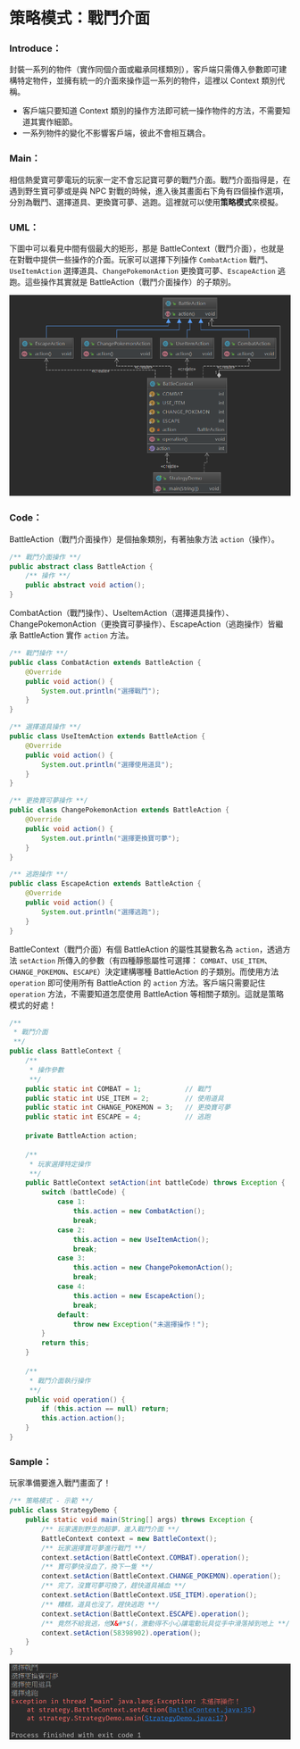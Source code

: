 # 策略模式：戰鬥介面
### Introduce：
封裝一系列的物件（實作同個介面或繼承同樣類別），客戶端只需傳入參數即可建構特定物件，並擁有統一的介面來操作這一系列的物件，這裡以 Context 類別代稱。

* 客戶端只要知道 Context 類別的操作方法即可統一操作物件的方法，不需要知道其實作細節。
* 一系列物件的變化不影響客戶端，彼此不會相互耦合。

### Main：
相信熱愛寶可夢電玩的玩家一定不會忘記寶可夢的戰鬥介面。戰鬥介面指得是，在遇到野生寶可夢或是與 NPC 對戰的時候，進入後其畫面右下角有四個操作選項，分別為戰鬥、選擇道具、更換寶可夢、逃跑。這裡就可以使用**策略模式**來模擬。

### UML：
下圖中可以看見中間有個最大的矩形，那是 BattleContext（戰鬥介面），也就是在對戰中提供一些操作的介面。玩家可以選擇下列操作 `CombatAction` 戰鬥、`UseItemAction` 選擇道具、`ChangePokemonAction` 更換寶可夢、`EscapeAction` 逃跑。這些操作其實就是 BattleAction（戰鬥介面操作）的子類別。 

![Strategy UML](/1_Basic/Design_Pattern/Image/Strategy_J.png "Strategy UML")

### Code：

BattleAction（戰鬥介面操作）是個抽象類別，有著抽象方法 `action`（操作）。

```Java
/** 戰鬥介面操作 **/
public abstract class BattleAction {
    /** 操作 **/
    public abstract void action();
}
```

CombatAction（戰鬥操作）、UseItemAction（選擇道具操作）、ChangePokemonAction（更換寶可夢操作）、EscapeAction（逃跑操作）皆繼承 BattleAction 實作 `action` 方法。

```Java
/** 戰鬥操作 **/
public class CombatAction extends BattleAction {
    @Override
    public void action() {
        System.out.println("選擇戰鬥");
    }
}
```
```Java
/** 選擇道具操作 **/
public class UseItemAction extends BattleAction {
    @Override
    public void action() {
        System.out.println("選擇使用道具");
    }
}
```
```Java
/** 更換寶可夢操作 **/
public class ChangePokemonAction extends BattleAction {
    @Override
    public void action() {
        System.out.println("選擇更換寶可夢");
    }
}
```
```Java
/** 逃跑操作 **/
public class EscapeAction extends BattleAction {
    @Override
    public void action() {
        System.out.println("選擇逃跑");
    }
}
```

BattleContext（戰鬥介面）有個 BattleAction 的屬性其變數名為 `action`，透過方法 `setAction` 所傳入的參數（有四種靜態屬性可選擇： `COMBAT`、`USE_ITEM`、`CHANGE_POKEMON`、`ESCAPE`）決定建構哪種 BattleAction 的子類別。而使用方法 `operation` 即可使用所有 BattleAction 的 `action` 方法。客戶端只需要記住 `operation` 方法，不需要知道怎麼使用 BattleAction 等相關子類別。這就是策略模式的好處！  

```Java
/**
 * 戰鬥介面
 **/
public class BattleContext {
    /**
     * 操作參數
     **/
    public static int COMBAT = 1;           // 戰鬥
    public static int USE_ITEM = 2;         // 使用道具
    public static int CHANGE_POKEMON = 3;   // 更換寶可夢
    public static int ESCAPE = 4;           // 逃跑

    private BattleAction action;

    /**
     * 玩家選擇特定操作
     **/
    public BattleContext setAction(int battleCode) throws Exception {
        switch (battleCode) {
            case 1:
                this.action = new CombatAction();
                break;
            case 2:
                this.action = new UseItemAction();
                break;
            case 3:
                this.action = new ChangePokemonAction();
                break;
            case 4:
                this.action = new EscapeAction();
                break;
            default:
                throw new Exception("未選擇操作！");
        }
        return this;
    }

    /**
     * 戰鬥介面執行操作
     **/
    public void operation() {
        if (this.action == null) return;
        this.action.action();
    }
}
```

### Sample：
玩家準備要進入戰鬥畫面了！

```Java
/** 策略模式 - 示範 **/
public class StrategyDemo {
    public static void main(String[] args) throws Exception {
        /** 玩家遇到野生的超夢，進入戰鬥介面 **/
        BattleContext context = new BattleContext();
        /** 玩家選擇寶可夢進行戰鬥 **/
        context.setAction(BattleContext.COMBAT).operation();
        /** 寶可夢快沒血了，換下一隻 **/
        context.setAction(BattleContext.CHANGE_POKEMON).operation();
        /** 完了，沒寶可夢可換了，趕快道具補血 **/
        context.setAction(BattleContext.USE_ITEM).operation();
        /** 糟糕，道具也沒了，趕快逃跑 **/
        context.setAction(BattleContext.ESCAPE).operation();
        /** 竟然不給我逃，他X&#*$(，激動得不小心讓電動玩具從手中滑落掉到地上 **/
        context.setAction(58398902).operation();
    }
}
```

![Strategy Result](/1_Basic/Design_Pattern/Image/Strategy_R.png "Strategy Result")

